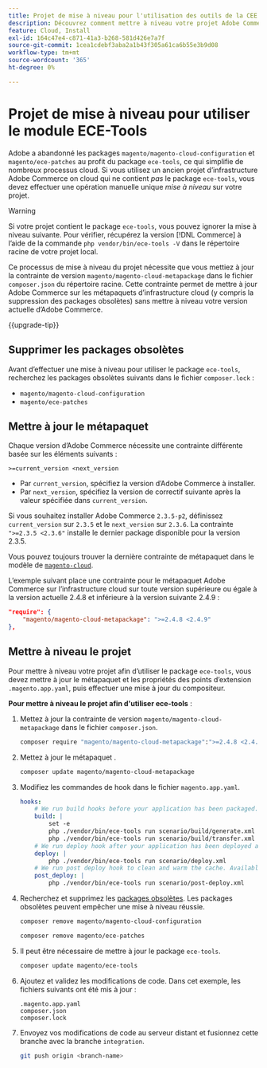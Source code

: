 ```yaml
---
title: Projet de mise à niveau pour l'utilisation des outils de la CEE
description: Découvrez comment mettre à niveau votre projet Adobe Commerce sur l'infrastructure cloud pour utiliser le package ECE-Tools et tirer parti des derniers correctifs et fonctionnalités.
feature: Cloud, Install
exl-id: 164c47e4-c871-41a3-b268-581d426e7a7f
source-git-commit: 1cea1cdebf3aba2a1b43f305a61ca6b55e3b9d08
workflow-type: tm+mt
source-wordcount: '365'
ht-degree: 0%

---
```


# Projet de mise à niveau pour utiliser le module ECE-Tools

Adobe a abandonné les packages `magento/magento-cloud-configuration` et `magento/ece-patches` au profit du package `ece-tools`, ce qui simplifie de nombreux processus cloud. Si vous utilisez un ancien projet d’infrastructure Adobe Commerce on cloud qui ne contient _pas_ le package `ece-tools`, vous devez effectuer une opération manuelle unique _mise à niveau_ sur votre projet.

>[!WARNING]
>
>Si votre projet contient le package `ece-tools`, vous pouvez ignorer la mise à niveau suivante. Pour vérifier, récupérez la version [!DNL Commerce] à l’aide de la commande `php vendor/bin/ece-tools -V` dans le répertoire racine de votre projet local.

Ce processus de mise à niveau du projet nécessite que vous mettiez à jour la contrainte de version `magento/magento-cloud-metapackage` dans le fichier `composer.json` du répertoire racine. Cette contrainte permet de mettre à jour Adobe Commerce sur les métapaquets d’infrastructure cloud (y compris la suppression des packages obsolètes) sans mettre à niveau votre version actuelle d’Adobe Commerce.

{{upgrade-tip}}

## Supprimer les packages obsolètes

Avant d’effectuer une mise à niveau pour utiliser le package `ece-tools`, recherchez les packages obsolètes suivants dans le fichier `composer.lock` :

- `magento/magento-cloud-configuration`
- `magento/ece-patches`

## Mettre à jour le métapaquet

Chaque version d’Adobe Commerce nécessite une contrainte différente basée sur les éléments suivants :

```
>=current_version <next_version
```

- Par `current_version`, spécifiez la version d’Adobe Commerce à installer.
- Par `next_version`, spécifiez la version de correctif suivante après la valeur spécifiée dans `current_version`.

Si vous souhaitez installer Adobe Commerce `2.3.5-p2`, définissez `current_version` sur `2.3.5` et le `next_version` sur `2.3.6`. La contrainte `">=2.3.5 <2.3.6"` installe le dernier package disponible pour la version 2.3.5.

Vous pouvez toujours trouver la dernière contrainte de métapaquet dans le modèle de [`magento-cloud`](https://github.com/magento/magento-cloud/blob/master/composer.json).

L’exemple suivant place une contrainte pour le métapaquet Adobe Commerce sur l’infrastructure cloud sur toute version supérieure ou égale à la version actuelle 2.4.8 et inférieure à la version suivante 2.4.9 :

```json
"require": {
    "magento/magento-cloud-metapackage": ">=2.4.8 <2.4.9"
},
```

## Mettre à niveau le projet

Pour mettre à niveau votre projet afin d’utiliser le package `ece-tools`, vous devez mettre à jour le métapaquet et les propriétés des points d’extension `.magento.app.yaml`, puis effectuer une mise à jour du compositeur.

**Pour mettre à niveau le projet afin d&#39;utiliser ece-tools** :

1. Mettez à jour la contrainte de version `magento/magento-cloud-metapackage` dans le fichier `composer.json`.

   ```bash
   composer require "magento/magento-cloud-metapackage":">=2.4.8 <2.4.9" --no-update
   ```

1. Mettez à jour le métapaquet .

   ```bash
   composer update magento/magento-cloud-metapackage
   ```

1. Modifiez les commandes de hook dans le fichier `magento.app.yaml`.

   ```yaml
   hooks:
       # We run build hooks before your application has been packaged.
       build: |
           set -e
           php ./vendor/bin/ece-tools run scenario/build/generate.xml
           php ./vendor/bin/ece-tools run scenario/build/transfer.xml
       # We run deploy hook after your application has been deployed and started.
       deploy: |
           php ./vendor/bin/ece-tools run scenario/deploy.xml
       # We run post deploy hook to clean and warm the cache. Available with ECE-Tools 2002.0.10.
       post_deploy: |
           php ./vendor/bin/ece-tools run scenario/post-deploy.xml
   ```

1. Recherchez et supprimez les [packages obsolètes](#remove-deprecated-packages). Les packages obsolètes peuvent empêcher une mise à niveau réussie.

   ```bash
   composer remove magento/magento-cloud-configuration
   ```

   ```bash
   composer remove magento/ece-patches
   ```

1. Il peut être nécessaire de mettre à jour le package `ece-tools`.

   ```bash
   composer update magento/ece-tools
   ```

1. Ajoutez et validez les modifications de code. Dans cet exemple, les fichiers suivants ont été mis à jour :

   ```
   .magento.app.yaml
   composer.json
   composer.lock
   ```

1. Envoyez vos modifications de code au serveur distant et fusionnez cette branche avec la branche `integration`.

   ```bash
   git push origin <branch-name>
   ```
